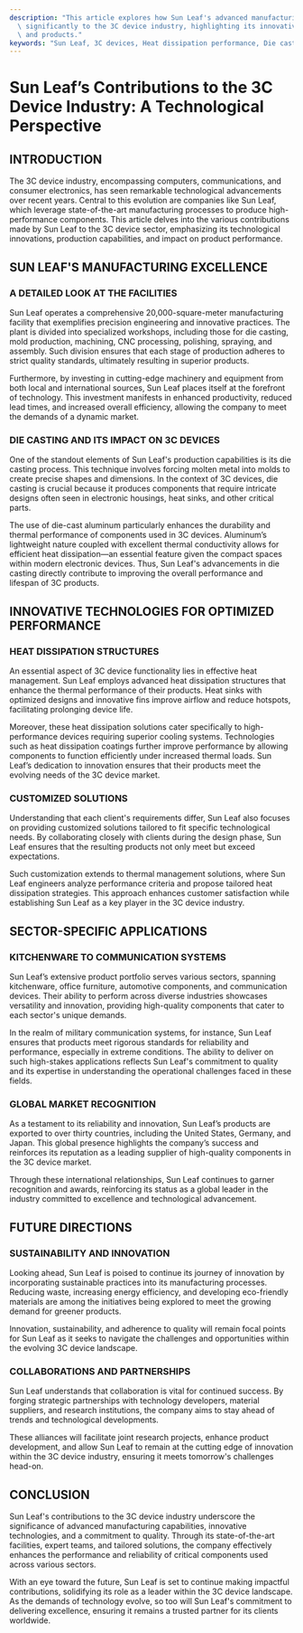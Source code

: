 ```yaml
---
description: "This article explores how Sun Leaf's advanced manufacturing capabilities contribute\
  \ significantly to the 3C device industry, highlighting its innovative technologies\
  \ and products."
keywords: "Sun Leaf, 3C devices, Heat dissipation performance, Die casting process"
---
```

# Sun Leaf’s Contributions to the 3C Device Industry: A Technological Perspective

## INTRODUCTION

The 3C device industry, encompassing computers, communications, and consumer electronics, has seen remarkable technological advancements over recent years. Central to this evolution are companies like Sun Leaf, which leverage state-of-the-art manufacturing processes to produce high-performance components. This article delves into the various contributions made by Sun Leaf to the 3C device sector, emphasizing its technological innovations, production capabilities, and impact on product performance.

## SUN LEAF'S MANUFACTURING EXCELLENCE

### A DETAILED LOOK AT THE FACILITIES

Sun Leaf operates a comprehensive 20,000-square-meter manufacturing facility that exemplifies precision engineering and innovative practices. The plant is divided into specialized workshops, including those for die casting, mold production, machining, CNC processing, polishing, spraying, and assembly. Such division ensures that each stage of production adheres to strict quality standards, ultimately resulting in superior products.

Furthermore, by investing in cutting-edge machinery and equipment from both local and international sources, Sun Leaf places itself at the forefront of technology. This investment manifests in enhanced productivity, reduced lead times, and increased overall efficiency, allowing the company to meet the demands of a dynamic market.

### DIE CASTING AND ITS IMPACT ON 3C DEVICES

One of the standout elements of Sun Leaf's production capabilities is its die casting process. This technique involves forcing molten metal into molds to create precise shapes and dimensions. In the context of 3C devices, die casting is crucial because it produces components that require intricate designs often seen in electronic housings, heat sinks, and other critical parts.

The use of die-cast aluminum particularly enhances the durability and thermal performance of components used in 3C devices. Aluminum’s lightweight nature coupled with excellent thermal conductivity allows for efficient heat dissipation—an essential feature given the compact spaces within modern electronic devices. Thus, Sun Leaf's advancements in die casting directly contribute to improving the overall performance and lifespan of 3C products.

## INNOVATIVE TECHNOLOGIES FOR OPTIMIZED PERFORMANCE

### HEAT DISSIPATION STRUCTURES

An essential aspect of 3C device functionality lies in effective heat management. Sun Leaf employs advanced heat dissipation structures that enhance the thermal performance of their products. Heat sinks with optimized designs and innovative fins improve airflow and reduce hotspots, facilitating prolonging device life.

Moreover, these heat dissipation solutions cater specifically to high-performance devices requiring superior cooling systems. Technologies such as heat dissipation coatings further improve performance by allowing components to function efficiently under increased thermal loads. Sun Leaf’s dedication to innovation ensures that their products meet the evolving needs of the 3C device market.

### CUSTOMIZED SOLUTIONS

Understanding that each client's requirements differ, Sun Leaf also focuses on providing customized solutions tailored to fit specific technological needs. By collaborating closely with clients during the design phase, Sun Leaf ensures that the resulting products not only meet but exceed expectations.

Such customization extends to thermal management solutions, where Sun Leaf engineers analyze performance criteria and propose tailored heat dissipation strategies. This approach enhances customer satisfaction while establishing Sun Leaf as a key player in the 3C device industry.

## SECTOR-SPECIFIC APPLICATIONS

### KITCHENWARE TO COMMUNICATION SYSTEMS

Sun Leaf’s extensive product portfolio serves various sectors, spanning kitchenware, office furniture, automotive components, and communication devices. Their ability to perform across diverse industries showcases versatility and innovation, providing high-quality components that cater to each sector's unique demands.

In the realm of military communication systems, for instance, Sun Leaf ensures that products meet rigorous standards for reliability and performance, especially in extreme conditions. The ability to deliver on such high-stakes applications reflects Sun Leaf's commitment to quality and its expertise in understanding the operational challenges faced in these fields.

### GLOBAL MARKET RECOGNITION

As a testament to its reliability and innovation, Sun Leaf’s products are exported to over thirty countries, including the United States, Germany, and Japan. This global presence highlights the company’s success and reinforces its reputation as a leading supplier of high-quality components in the 3C device market.

Through these international relationships, Sun Leaf continues to garner recognition and awards, reinforcing its status as a global leader in the industry committed to excellence and technological advancement.

## FUTURE DIRECTIONS

### SUSTAINABILITY AND INNOVATION

Looking ahead, Sun Leaf is poised to continue its journey of innovation by incorporating sustainable practices into its manufacturing processes. Reducing waste, increasing energy efficiency, and developing eco-friendly materials are among the initiatives being explored to meet the growing demand for greener products.

Innovation, sustainability, and adherence to quality will remain focal points for Sun Leaf as it seeks to navigate the challenges and opportunities within the evolving 3C device landscape.

### COLLABORATIONS AND PARTNERSHIPS

Sun Leaf understands that collaboration is vital for continued success. By forging strategic partnerships with technology developers, material suppliers, and research institutions, the company aims to stay ahead of trends and technological developments.

These alliances will facilitate joint research projects, enhance product development, and allow Sun Leaf to remain at the cutting edge of innovation within the 3C device industry, ensuring it meets tomorrow's challenges head-on.

## CONCLUSION

Sun Leaf's contributions to the 3C device industry underscore the significance of advanced manufacturing capabilities, innovative technologies, and a commitment to quality. Through its state-of-the-art facilities, expert teams, and tailored solutions, the company effectively enhances the performance and reliability of critical components used across various sectors. 

With an eye toward the future, Sun Leaf is set to continue making impactful contributions, solidifying its role as a leader within the 3C device landscape. As the demands of technology evolve, so too will Sun Leaf's commitment to delivering excellence, ensuring it remains a trusted partner for its clients worldwide.

